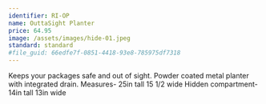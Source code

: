 ```yaml
---
identifier: RI-OP
name: OuttaSight Planter
price: 64.95
image: /assets/images/hide-01.jpeg
standard: standard
#file_guid: 66edfe7f-0851-4418-93e8-785975df7318
---
```

Keeps your packages safe and out of sight.
Powder coated metal planter with integrated drain.
Measures- 25in tall 15 1/2 wide
Hidden compartment- 14in tall 13in wide
